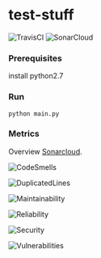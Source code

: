 # test-stuff

![TravisCI](https://travis-ci.org/irzref/test-stuff.svg?branch=master) 
![SonarCloud](https://sonarcloud.io/api/project_badges/measure?project=irzref_test-stuff&metric=alert_status)

### Prerequisites

install python2.7

### Run

```
python main.py
```

### Metrics

Overview [Sonarcloud](https://sonarcloud.io/dashboard?id=irzref_test-stuff).

![CodeSmells](https://sonarcloud.io/api/project_badges/measure?project=irzref_test-stuff&metric=code_smells)

![DuplicatedLines](https://sonarcloud.io/api/project_badges/measure?project=irzref_test-stuff&metric=duplicated_lines_density)

![Maintainability](https://sonarcloud.io/api/project_badges/measure?project=irzref_test-stuff&metric=sqale_rating)

![Reliability](https://sonarcloud.io/api/project_badges/measure?project=irzref_test-stuff&metric=reliability_rating)

![Security](https://sonarcloud.io/api/project_badges/measure?project=irzref_test-stuff&metric=security_rating)

![Vulnerabilities](https://sonarcloud.io/api/project_badges/measure?project=irzref_test-stuff&metric=vulnerabilities)
